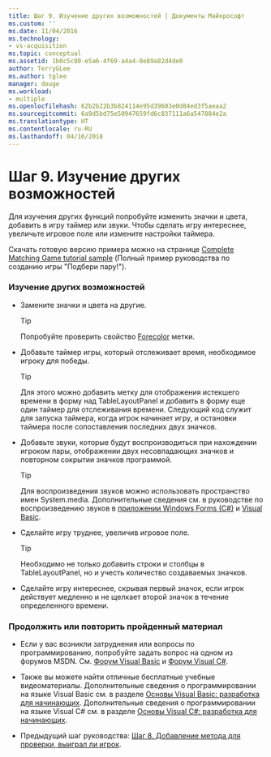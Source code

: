 ```yaml
---
title: Шаг 9. Изучение других возможностей | Документы Майкрософт
ms.custom: ''
ms.date: 11/04/2016
ms.technology:
- vs-acquisition
ms.topic: conceptual
ms.assetid: 1b0c5c80-e5a6-4f69-a4a4-0e89a82d4de0
author: TerryGLee
ms.author: tglee
manager: douge
ms.workload:
- multiple
ms.openlocfilehash: 62b2b22b3b824114e95d39603e0d84ed3f5aeaa2
ms.sourcegitcommit: 6a9d5bd75e50947659fd6c837111a6a547884e2a
ms.translationtype: HT
ms.contentlocale: ru-RU
ms.lasthandoff: 04/16/2018
---
```

# <a name="step-9-try-other-features"></a>Шаг 9. Изучение других возможностей
Для изучения других функций попробуйте изменить значки и цвета, добавить в игру таймер или звуки. Чтобы сделать игру интереснее, увеличьте игровое поле или измените настройки таймера.  
  
 Скачать готовую версию примера можно на странице [Complete Matching Game tutorial sample](http://code.msdn.microsoft.com/Complete-Matching-Game-4cffddba) (Полный пример руководства по созданию игры "Подбери пару!").  
  
### <a name="to-try-other-features"></a>Изучение других возможностей  
  
-   Замените значки и цвета на другие.  
  
    > [!TIP]
    >  Попробуйте проверить свойство [Forecolor](http://msdn.microsoft.com/library/system.windows.forms.control.forecolor.aspx) метки.  
  
-   Добавьте таймер игры, который отслеживает время, необходимое игроку для победы.  
  
    > [!TIP]
    >  Для этого можно добавить метку для отображения истекшего времени в форму над TableLayoutPanel и добавить в форму еще один таймер для отслеживания времени. Следующий код служит для запуска таймера, когда игрок начинает игру, и остановки таймера после сопоставления последних двух значков.  
  
-   Добавьте звуки, которые будут воспроизводиться при нахождении игроком пары, отображении двух несовпадающих значков и повторном сокрытии значков программой.  
  
    > [!TIP]
    >  Для воспроизведения звуков можно использовать пространство имен System.media. Дополнительные сведения см. в руководстве по воспроизведению звуков в [приложении Windows Forms (C#)](http://youtu.be/qOh4ooHg1UU) и [Visual Basic](http://youtu.be/-4oPDeQrtMs).  
  
-   Сделайте игру труднее, увеличив игровое поле.  
  
    > [!TIP]
    >  Необходимо не только добавить строки и столбцы в TableLayoutPanel, но и учесть количество создаваемых значков.  
  
-   Сделайте игру интереснее, скрывая первый значок, если игрок действует медленно и не щелкает второй значок в течение определенного времени.  
  
### <a name="to-continue-or-review"></a>Продолжить или повторить пройденный материал  
  
-   Если у вас возникли затруднения или вопросы по программированию, попробуйте задать вопрос на одном из форумов MSDN. См. [Форум Visual Basic](http://social.msdn.microsoft.com/Forums/home?forum=vbgeneral) и [Форум Visual C#](http://social.msdn.microsoft.com/Forums/home?forum=csharpgeneral).  
  
-   Также вы можете найти отличные бесплатные учебные видеоматериалы. Дополнительные сведения о программировании на языке Visual Basic см. в разделе [Основы Visual Basic: разработка для начинающих](http://channel9.msdn.com/Series/Visual-Basic-Development-for-Absolute-Beginners). Дополнительные сведения о программировании на языке Visual C# см. в разделе [Основы Visual C#: разработка для начинающих](http://channel9.msdn.com/Series/C-Sharp-Fundamentals-Development-for-Absolute-Beginners).  
  
-   Предыдущий шаг руководства: [Шаг 8. Добавление метода для проверки, выиграл ли игрок](../ide/step-8-add-a-method-to-verify-whether-the-player-won.md).